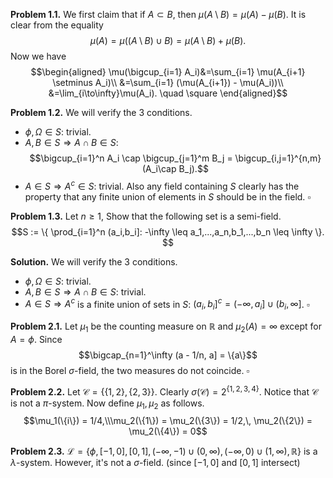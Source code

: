 **Problem 1.1.** We first claim that if $A \subset B$, then $\mu(A \setminus B) = \mu(A) - \mu(B)$.  It is clear from the equality 
$$\mu(A) = \mu((A \setminus B) \cup B) = \mu(A \setminus B) + \mu(B).$$
Now we have
$$\begin{aligned}
\mu(\bigcup_{i=1} A_i)&=\sum_{i=1} \mu(A_{i+1} \setminus A_i)\\
&=\sum_{i=1} (\mu(A_{i+1}) - \mu(A_i))\\
&=\lim_{i\to\infty}\mu(A_i). \quad \square
\end{aligned}$$

**Problem 1.2.**  We will verify the 3 conditions.
- $\phi, \Omega \in S$: trivial.
- $A, B \in S \Rightarrow A \cap B \in S$: $$\bigcup_{i=1}^n A_i \cap \bigcup_{j=1}^m B_j = \bigcup_{i,j=1}^{n,m}(A_i\cap B_j).$$
- $A \in S \Rightarrow A^c \in S$: trivial. 
Also any field containing $S$ clearly has the property that any finite union of elements in $S$ should be in the field. $\square$


**Problem 1.3.** Let $n \geq 1$, Show that the following set is a semi-field.
$$S := \{ \prod_{i=1}^n (a_i,b_i]: -\infty \leq a_1,...,a_n,b_1,...,b_n \leq \infty \}. $$

**Solution.**  We will verify the 3 conditions.
- $\phi, \Omega \in S$: trivial.
- $A, B \in S \Rightarrow A \cap B \in S$: trivial.
- $A \in S \Rightarrow A^c$ is a finite union of sets in $S$: $(a_i,b_i]^c = (-\infty,a_i] \cup (b_i,\infty]$. $\square$

**Problem 2.1.**  Let $\mu_1$ be the counting measure on $\mathbb{R}$ and $\mu_2(A)=\infty$ except for $A = \phi$.
Since 
$$\bigcap_{n=1}^\infty (a - 1/n, a] = \{a\}$$
is in the Borel $\sigma$-field, the two measures do not coincide.  $\square$

**Problem 2.2.** Let $\mathcal{C}=\{\{1,2\}, \{2,3\}\}.$ Clearly $\sigma(\mathcal{C}) = 2^{\{1,2,3,4\}}$. Notice that $\mathcal{C}$ is not a $\pi$-system. Now define $\mu_1, \mu_2$ as follows.
$$\mu_1(\{i\}) = 1/4,\\\mu_2(\{1\}) = \mu_2(\{3\}) = 1/2,\, \mu_2(\{2\}) = \mu_2(\{4\}) = 0$$

**Problem 2.3.** $\mathcal{L} = \{ \phi, [-1,0], [0,1], (-\infty, -1) \cup (0, \infty), (-\infty, 0) \cup (1, \infty), \mathbb{R} \}$ is a $\lambda$-system. However, it's not a $\sigma$-field. (since $[-1,0]$ and $[0,1]$ intersect)
<!--stackedit_data:
eyJoaXN0b3J5IjpbMjcxNzkxMzE5LC0xMzI1OTYzMjc1LDE4OD
Y2Mjk4NDksMTc2NDU2MDQ0Miw2MzM2MDc1MzhdfQ==
-->